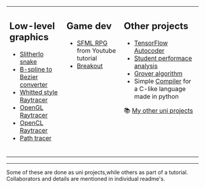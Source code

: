 <table>
<tr>
<td valign="top">
 
## Low-level graphics
* [SlitherIo snake](https://github.com/aeoden96/opengl_slitherio) 
* [B-spline to Bezier converter](https://github.com/aeoden96-uni/b_spline_converter)
* [Whitted style Raytracer](https://github.com/aeoden96-cg/whitted)
* [OpenGL Raytracer](https://github.com/aeoden96-cg/masters-ray-tracing-ogl)
* [OpenCL Raytracer](https://github.com/aeoden96-cg/masters-ray-tracing-ocl)
* [Path tracer](https://github.com/aeoden96-cg/masters-ray-tracing)
 
 <br>
 
 <!--![OpenGL](https://img.shields.io/badge/OpenGL-%23FFFFFF.svg?style=for-the-badge&logo=opengl)
 <!--![OpenGL](https://img.shields.io/badge/OpenCL-%23FFFFFF.svg?style=for-the-badge&color=blue)
 <!--![C++](https://img.shields.io/badge/c++-%2300599C.svg?style=for-the-badge&logo=c%2B%2B&logoColor=white)
 <!--![CMake](https://img.shields.io/badge/CMake-%23008FBA.svg?style=for-the-badge&logo=cmake&logoColor=white)-->

 
</td>
<td valign="top">
 
## Game dev
 * [SFML RPG](https://github.com/aeoden96/SFML_RPG) from Youtube tutorial
 * [Breakout](https://github.com/aeoden96/breakout_game)
 
  <br> <br> <br> <br>
 
 <!--![C++](https://img.shields.io/badge/c++-%2300599C.svg?style=for-the-badge&logo=c%2B%2B&logoColor=white)
 ![OpenGL](https://img.shields.io/badge/SFML-%23FFFFFF.svg?style=for-the-badge&color=green)-->

</td>
<td rowspan="2" valign="top">
 
## Other projects
 
 * [TensorFlow Autocoder](https://github.com/aeoden96-uni/TF_autocoder)
 * [Student performace analysis](https://github.com/aeoden96-uni/student_performance)
 * [Grover algorithm](https://github.com/aeoden96-uni/grover_algorithm)
 * Simple [Compiler](https://github.com/aeoden96-uni/py_compiler) for a C-like language made in python
 

:books: [My other uni projects](https://github.com/aeoden96-uni)
 
 
</tr>

<tr>
<!-- <td valign="top">

## Web
* [ Student Admission App](https://github.com/aeoden96-uni/DB_project)
* [ Cinema manager](https://github.com/aeoden96-uni/cinema_manager) 
* [ Logic/Matrix calc](https://github.com/aeoden96-uni/java_project)
 


 ![React](https://img.shields.io/badge/react-%2320232a.svg?style=for-the-badge&logo=react&logoColor=%2361DAFB)
 ![Threejs](https://img.shields.io/badge/threejs-black?style=for-the-badge&logo=three.js&logoColor=white)
 ![WebGL](https://img.shields.io/badge/WebGL-990000?logo=webgl&logoColor=white&style=for-the-badge)
 ![Next JS](https://img.shields.io/badge/Next-black?style=for-the-badge&logo=next.js&logoColor=white)
</td>
<td valign="top">
 
## Interested in
 
 ![Vulkan](https://img.shields.io/badge/Vulkan-%23FFFFFF.svg?style=for-the-badge&color=red)
 ![WebGPU](https://img.shields.io/badge/WebGPU-%23FFFFFF.svg?style=for-the-badge&color=blue)
 ![Svelte](https://img.shields.io/badge/svelte-%23f1413d.svg?style=for-the-badge&logo=svelte&logoColor=white)
 ![Unity](https://img.shields.io/badge/unity-%23000000.svg?style=for-the-badge&logo=unity&logoColor=white)
 ![Unreal Engine](https://img.shields.io/badge/unrealengine-%23313131.svg?style=for-the-badge&logo=unrealengine&logoColor=white)
 

 
</td> -->

</tr>
</table>

***

Some of these are done as uni projects,while others as part of a tutorial. Collaborators and details are mentioned in individual readme's.





